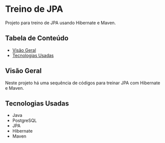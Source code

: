 # Treino de JPA

Projeto para treino de JPA usando Hibernate e Maven.

## Tabela de Conteúdo

- [Visão Geral](#vis%C3%A3o-geral)
- [Tecnologias Usadas](#tecnologias-usadas)

## Visão Geral

Neste projeto há uma sequência de códigos para treinar JPA com Hibernate e Maven.

## Tecnologias Usadas

- Java
- PostgreSQL
- JPA
- Hibernate
- Maven
